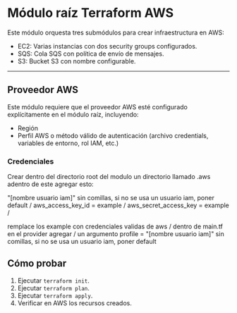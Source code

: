 
# Módulo raíz Terraform AWS

Este módulo orquesta tres submódulos para crear infraestructura en AWS:

- EC2: Varias instancias con dos security groups configurados.
- SQS: Cola SQS con política de envío de mensajes.
- S3: Bucket S3 con nombre configurable.

---

## Proveedor AWS

Este módulo requiere que el proveedor AWS esté configurado explícitamente en el módulo raíz, incluyendo:

- Región
- Perfil AWS o método válido de autenticación (archivo credentials, variables de entorno, rol IAM, etc.)

### Credenciales

Crear dentro del directorio root del modulo un directorio llamado .aws
adentro de este agregar esto: 

"[nombre usuario iam]" sin comillas, si no se usa un usuario iam, poner default /
aws_access_key_id = example /
aws_secret_access_key = example / 

remplace los example con  credenciales validas de aws 
/
dentro de main.tf en el provider agregar /
un argumento profile = "[nombre usuario iam]" sin comillas, si no se usa un usuario iam, poner default



## Cómo probar

1. Ejecutar `terraform init`.
2. Ejecutar `terraform plan`.
3. Ejecutar `terraform apply`.
4. Verificar en AWS los recursos creados.
